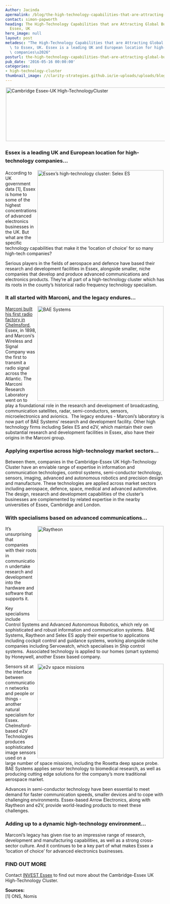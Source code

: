 ```yaml
---
Author: Jacinda
apermalink: /blog/the-high-technology-capabilities-that-are-attracting-global-businesses-to-essex-uk
contact: simon-papworth
heading: The High-Technology Capabilities that are Attracting Global Businesses to
  Essex, UK
hero_image: null
layout: post
metadesc: "The High-Technology Capabilities that are Attracting Global Businesses\
  \ to Essex, UK. Essex is a leading UK and European location for high-technology\
  \ companies\u2026"
posturl: the-high-technology-capabilities-that-are-attracting-global-businesses-to-essex-uk
pub_date: '2016-05-16 00:00:00'
categories:
- high-technology-cluster
thumbnail_image: //clarity-strategies.github.io/ie-uploads/uploads/blog/BAE_systems_microscope_shot_mini.jpg
---
```


<p><img alt='Cambridge Essex-UK High-TechnologyCluster' src='//clarity-strategies.github.io/ie-uploads/uploads/blog/CEUHTC_icon_landscape_600.jpg' style='width: 600px; height: 170px; margin-left: 2px; margin-right: 2px;'/></p><h3><span style='line-height: 1.6;'>Essex is a leading UK and European location for high-technology companies…</span></h3><p><img alt='Essex’s high-technology cluster: Selex ES' src='//clarity-strategies.github.io/ie-uploads/uploads/blog/Selex_GRIFO-Radar_700.jpg' style='width: 400px; height: 229px; margin-left: 2px; margin-right: 2px; float: right;'/>According to UK government data [1], Essex is home to some of the highest concentrations of advanced electronics businesses in the UK. But what are the specific technology capabilities that make it the ‘location of choice’ for so many high-tech companies?</p><p>Serious players in the fields of aerospace and defence have based their research and development facilities in Essex, alongside smaller, niche companies that develop and produce advanced communications and electronics products. They’re all part of a high-technology cluster which has its roots in the county’s historical radio frequency technology specialism.</p><h3>It all started with Marconi, and the legacy endures…</h3><p><img alt='BAE Systems' src='//clarity-strategies.github.io/ie-uploads/uploads/blog/BAE_systems_microscope_shot_400.jpg' style='width: 400px; height: 300px; margin-left: 2px; margin-right: 2px; float: right;'/><a href='http://investessex.co.uk/studies/case-studies/birthplace-of-radio'>Marconi built his first radio factory in Chelmsford</a>, Essex, in 1898, and Marconi’s Wireless and Signal Company was the first to transmit a radio signal across the Atlantic. The Marconi Research Laboratory went on to play a foundational role in the research and development of broadcasting, communication satellites, radar, semi-conductors, sensors, microelectronics and avionics.  The legacy endures - Marconi’s laboratory is now part of BAE Systems’ research and development facility. Other high technology firms including Selex ES and e2V, which maintain their own substantial research and development facilities in Essex, also have their origins in the Marconi group.</p><h3>Applying expertise across high-technology market sectors…</h3><p>Between them, companies in the Cambridge-Essex UK High-Technology Cluster have an enviable range of expertise in information and communication technologies, control systems, semi-conductor technology, sensors, imaging, advanced and autonomous robotics and precision design and manufacture. These technologies are applied across market sectors including aerospace, defence, space, medical and advanced automotive. The design, research and development capabilities of the cluster’s businesses are complemented by related expertise in the nearby universities of Essex, Cambridge and London.</p><h3>With specialisms based on advanced communications…</h3><p><img alt='Raytheon' src='//clarity-strategies.github.io/ie-uploads/uploads/blog/Raytheon_Diversity_Image_at_Demo_Center_400.jpg' style='width: 400px; height: 299px; margin-left: 2px; margin-right: 2px; float: right;'/>It’s unsurprising that companies with their roots in communication undertake research and development into the hardware and software that supports it.</p><p>Key specialisms include Control Systems and Advanced Autonomous Robotics, which rely on sophisticated and robust information and communication systems.  BAE Systems, Raytheon and Selex ES apply their expertise to applications including cockpit control and guidance systems, working alongside niche companies including Servowatch, which specialises in Ship control systems.  Associated technology is applied to our homes (smart systems) by Honeywell, another Essex based company.</p><p><img alt='e2v space missions' src='//clarity-strategies.github.io/ie-uploads/uploads/about/ExoMars_Trace_Gas_Orbiter_400.jpg' style='width: 400px; height: 299px; margin-left: 2px; margin-right: 2px; float: right;'/>Sensors sit at the interface between communication networks and people or things - another natural specialism for Essex.  Chelmsford-based e2V Technologies produces sophisticated image sensors used on a large number of space missions, including the Rosetta deep space probe.  BAE Systems applies sensor technology to biomedical research, as well as producing cutting edge solutions for the company’s more traditional aerospace market.</p><p>Advances in semi-conductor technology have been essential to meet demand for faster communication speeds, smaller devices and to cope with challenging environments. Essex-based Arrow Electronics, along with Raytheon and e2V, provide world-leading products to meet these challenges.</p><h3>Adding up to a dynamic high-technology environment…</h3><p>Marconi’s legacy has given rise to an impressive range of research, development and manufacturing capabilities, as well as a strong cross-sector culture. And it continues to be a key part of what makes Essex a ‘location of choice’ for advanced electronics businesses.</p><h3>FIND OUT MORE</h3><p>Contact <a href='../index.html' target='_blank'>INVEST Essex</a> to find out more about the Cambridge-Essex UK High-Technology Cluster.</p><p><strong>Sources:</strong><br/><span style='line-height: 1.6;'>[1] ONS, Nomis</span></p>